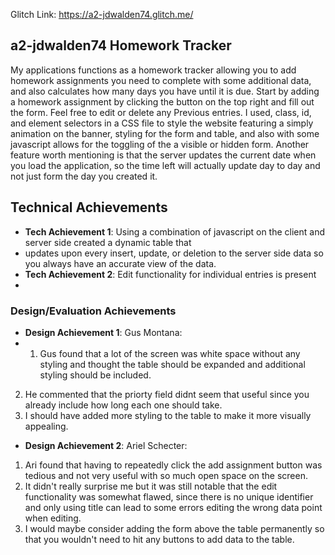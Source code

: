 Glitch Link: https://a2-jdwalden74.glitch.me/

## a2-jdwalden74 Homework Tracker
My applications functions as a homework tracker allowing you to add homework assignments you need to complete with some 
additional data, and also calculates how many days you have until it is due. Start by adding a homework assignment
by clicking the button on the top right and fill out the form. Feel free to edit or delete any Previous entries. I used, class,
id, and element selectors in a CSS file to style the website featuring a simply animation on the banner, styling for
the form and table, and also with some javascript allows for the toggling of the a visible or hidden form. Another 
feature worth mentioning is that the server updates the current date when you load the application, so the time left
will actually update day to day and not just form the day you created it.


## Technical Achievements
- **Tech Achievement 1**: Using a combination of javascript on the client and server side created a dynamic table that
- updates upon every insert, update, or deletion to the server side data so you always have an accurate view of the data.
- **Tech Achievement 2**: Edit functionality for individual entries is present
- 

### Design/Evaluation Achievements
- **Design Achievement 1**: Gus Montana:
- 1) Gus found that a lot of the screen was white space without any styling and thought the table should be expanded
      and additional styling should be included. 
2) He commented that the priorty field didnt seem that useful since you already include how long each one should take.
3) I should have added more styling to the table to make it more visually appealing. 

- **Design Achievement 2**: Ariel Schecter:
1) Ari found that having to repeatedly click the add assignment button was tedious and not very useful with so much
open space on the screen.
2) It didn't really surprise me but it was still notable that the edit functionality was somewhat flawed, since there
is no unique identifier and only using title can lead to some errors editing the wrong data point when editing.
3) I would maybe consider adding the form above the table permanently so that you wouldn't need to hit any buttons to add
data to the table.
